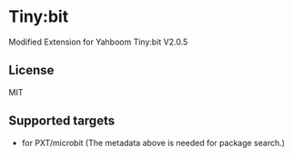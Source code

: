 # Tiny:bit

Modified Extension for Yahboom Tiny:bit V2.0.5

## License

MIT

## Supported targets

* for PXT/microbit
(The metadata above is needed for package search.)
